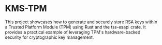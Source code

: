 # KMS-TPM
This project showcases how to generate and securely store RSA keys within a Trusted Platform Module (TPM) using Rust and the tss-esapi crate. It provides a practical example of leveraging TPM's hardware-backed security for cryptographic key management.
